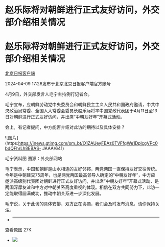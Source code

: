 # 赵乐际将对朝鲜进行正式友好访问，外交部介绍相关情况

# 赵乐际将对朝鲜进行正式友好访问，外交部介绍相关情况

[](https://news.qq.com/omn/author/8QMf13tc7owdvT%2FY)

[北京日报客户端](https://news.qq.com/omn/author/8QMf13tc7owdvT%2FY)

2024-04-09 17:28发布于北京北京日报客户端官方账号

4月9日，外交部发言人毛宁主持例行记者会。

毛宁宣布，应朝鲜劳动党中央委员会和朝鲜民主主义人民共和国政府邀请，中共中央政治局常委、全国人大常委会委员长赵乐际将率中国党政代表团于4月11日至13日对朝鲜进行正式友好访问，并出席“中朝友好年”开幕式活动。

会上，有记者提问，中方能否介绍对此访的期待以及具体安排？

![图片](https:https://inews.gtimg.com/om_bt/O1ZAUeyFEAz0TVFfqWe1DpIcgVPc0bdQFhrLh8EBAS-
JAAA/641)

毛宁资料图 图源：外交部网站

毛宁表示，中国和朝鲜是山水相连的友好邻邦，两党两国一直保持友好交往传统。今年是中朝建交75周年，也是两党两国最高领导人确定的“中朝友好年”，中方应邀派高级别代表团对朝鲜进行正式友好访问，并出席“中朝友好年”开幕式活动，是两国深厚友谊和中方对中朝关系高度重视的体现。相信在双方共同努力下，此访一定能取得圆满成功，推动中朝关系进一步深化发展。

毛宁说，关于此访的具体安排，双方正在协商，我们会及时发布消息，请你保持关注。

  *  ______

查看原图 27K

  * ![](https:https://inews.gtimg.com/om_bt/O1ZAUeyFEAz0TVFfqWe1DpIcgVPc0bdQFhrLh8EBAS-JAAA/641)

